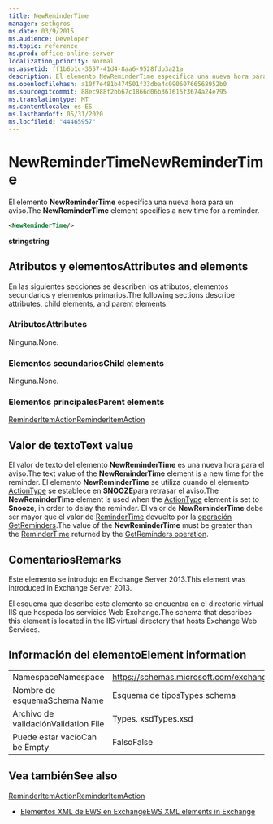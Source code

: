 ```yaml
---
title: NewReminderTime
manager: sethgros
ms.date: 03/9/2015
ms.audience: Developer
ms.topic: reference
ms.prod: office-online-server
localization_priority: Normal
ms.assetid: ff1b6b1c-3557-41d4-8aa6-9528fdb3a21a
description: El elemento NewReminderTime especifica una nueva hora para un aviso.
ms.openlocfilehash: a10f7e481b474501f33dba4c09060766568952b0
ms.sourcegitcommit: 88ec988f2bb67c1866d06b361615f3674a24e795
ms.translationtype: MT
ms.contentlocale: es-ES
ms.lasthandoff: 05/31/2020
ms.locfileid: "44465957"
---
```

# <a name="newremindertime"></a><span data-ttu-id="06126-103">NewReminderTime</span><span class="sxs-lookup"><span data-stu-id="06126-103">NewReminderTime</span></span>

<span data-ttu-id="06126-104">El elemento **NewReminderTime** especifica una nueva hora para un aviso.</span><span class="sxs-lookup"><span data-stu-id="06126-104">The **NewReminderTime** element specifies a new time for a reminder.</span></span> 
  
```XML
<NewReminderTime/>
```

 <span data-ttu-id="06126-105">**string**</span><span class="sxs-lookup"><span data-stu-id="06126-105">**string**</span></span>
## <a name="attributes-and-elements"></a><span data-ttu-id="06126-106">Atributos y elementos</span><span class="sxs-lookup"><span data-stu-id="06126-106">Attributes and elements</span></span>

<span data-ttu-id="06126-107">En las siguientes secciones se describen los atributos, elementos secundarios y elementos primarios.</span><span class="sxs-lookup"><span data-stu-id="06126-107">The following sections describe attributes, child elements, and parent elements.</span></span>
  
### <a name="attributes"></a><span data-ttu-id="06126-108">Atributos</span><span class="sxs-lookup"><span data-stu-id="06126-108">Attributes</span></span>

<span data-ttu-id="06126-109">Ninguna.</span><span class="sxs-lookup"><span data-stu-id="06126-109">None.</span></span>
  
### <a name="child-elements"></a><span data-ttu-id="06126-110">Elementos secundarios</span><span class="sxs-lookup"><span data-stu-id="06126-110">Child elements</span></span>

<span data-ttu-id="06126-111">Ninguna.</span><span class="sxs-lookup"><span data-stu-id="06126-111">None.</span></span>
  
### <a name="parent-elements"></a><span data-ttu-id="06126-112">Elementos principales</span><span class="sxs-lookup"><span data-stu-id="06126-112">Parent elements</span></span>

[<span data-ttu-id="06126-113">ReminderItemAction</span><span class="sxs-lookup"><span data-stu-id="06126-113">ReminderItemAction</span></span>](reminderitemaction.md)
  
## <a name="text-value"></a><span data-ttu-id="06126-114">Valor de texto</span><span class="sxs-lookup"><span data-stu-id="06126-114">Text value</span></span>

<span data-ttu-id="06126-115">El valor de texto del elemento **NewReminderTime** es una nueva hora para el aviso.</span><span class="sxs-lookup"><span data-stu-id="06126-115">The text value of the **NewReminderTime** element is a new time for the reminder.</span></span> <span data-ttu-id="06126-116">El elemento **NewReminderTime** se utiliza cuando el elemento [ActionType](actiontype-reminderactiontype.md) se establece en **SNOOZE**para retrasar el aviso.</span><span class="sxs-lookup"><span data-stu-id="06126-116">The **NewReminderTime** element is used when the [ActionType](actiontype-reminderactiontype.md) element is set to **Snooze**, in order to delay the reminder.</span></span> <span data-ttu-id="06126-117">El valor de **NewReminderTime** debe ser mayor que el valor de [ReminderTime](remindertime.md) devuelto por la [operación GetReminders](getreminders-operation.md).</span><span class="sxs-lookup"><span data-stu-id="06126-117">The value of the **NewReminderTime** must be greater than the [ReminderTime](remindertime.md) returned by the [GetReminders operation](getreminders-operation.md).</span></span>
  
## <a name="remarks"></a><span data-ttu-id="06126-118">Comentarios</span><span class="sxs-lookup"><span data-stu-id="06126-118">Remarks</span></span>

<span data-ttu-id="06126-119">Este elemento se introdujo en Exchange Server 2013.</span><span class="sxs-lookup"><span data-stu-id="06126-119">This element was introduced in Exchange Server 2013.</span></span>
  
<span data-ttu-id="06126-120">El esquema que describe este elemento se encuentra en el directorio virtual IIS que hospeda los servicios Web Exchange.</span><span class="sxs-lookup"><span data-stu-id="06126-120">The schema that describes this element is located in the IIS virtual directory that hosts Exchange Web Services.</span></span>
  
## <a name="element-information"></a><span data-ttu-id="06126-121">Información del elemento</span><span class="sxs-lookup"><span data-stu-id="06126-121">Element information</span></span>

|||
|:-----|:-----|
|<span data-ttu-id="06126-122">Namespace</span><span class="sxs-lookup"><span data-stu-id="06126-122">Namespace</span></span>  <br/> |https://schemas.microsoft.com/exchange/services/2006/types  <br/> |
|<span data-ttu-id="06126-123">Nombre de esquema</span><span class="sxs-lookup"><span data-stu-id="06126-123">Schema Name</span></span>  <br/> |<span data-ttu-id="06126-124">Esquema de tipos</span><span class="sxs-lookup"><span data-stu-id="06126-124">Types schema</span></span>  <br/> |
|<span data-ttu-id="06126-125">Archivo de validación</span><span class="sxs-lookup"><span data-stu-id="06126-125">Validation File</span></span>  <br/> |<span data-ttu-id="06126-126">Types. xsd</span><span class="sxs-lookup"><span data-stu-id="06126-126">Types.xsd</span></span>  <br/> |
|<span data-ttu-id="06126-127">Puede estar vacío</span><span class="sxs-lookup"><span data-stu-id="06126-127">Can be Empty</span></span>  <br/> |<span data-ttu-id="06126-128">Falso</span><span class="sxs-lookup"><span data-stu-id="06126-128">False</span></span>  <br/> |
   
## <a name="see-also"></a><span data-ttu-id="06126-129">Vea también</span><span class="sxs-lookup"><span data-stu-id="06126-129">See also</span></span>



[<span data-ttu-id="06126-130">ReminderItemAction</span><span class="sxs-lookup"><span data-stu-id="06126-130">ReminderItemAction</span></span>](reminderitemaction.md)


- [<span data-ttu-id="06126-131">Elementos XML de EWS en Exchange</span><span class="sxs-lookup"><span data-stu-id="06126-131">EWS XML elements in Exchange</span></span>](ews-xml-elements-in-exchange.md)

